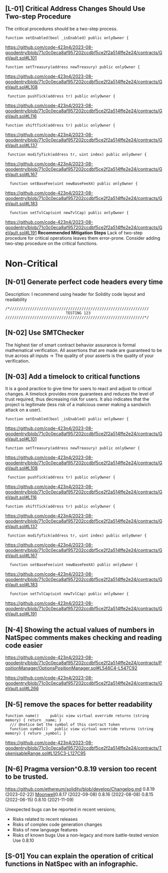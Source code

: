 ## [L-01] Critical Address Changes Should Use Two-step Procedure
The critical procedures should be a two-step process.
```
function setEnabled(bool _isEnabled) public onlyOwner { 
```
https://github.com/code-423n4/2023-08-goodentry/blob/71c0c0eca8af957202ccdbf5ce2f2a514ffe2e24/contracts/GeVault.sol#L101

```
function setTreasury(address newTreasury) public onlyOwner { 
```
https://github.com/code-423n4/2023-08-goodentry/blob/71c0c0eca8af957202ccdbf5ce2f2a514ffe2e24/contracts/GeVault.sol#L108
```
 function pushTick(address tr) public onlyOwner {
```
https://github.com/code-423n4/2023-08-goodentry/blob/71c0c0eca8af957202ccdbf5ce2f2a514ffe2e24/contracts/GeVault.sol#L116
```
function shiftTick(address tr) public onlyOwner {
```
https://github.com/code-423n4/2023-08-goodentry/blob/71c0c0eca8af957202ccdbf5ce2f2a514ffe2e24/contracts/GeVault.sol#L137
```
 function modifyTick(address tr, uint index) public onlyOwner {
```
https://github.com/code-423n4/2023-08-goodentry/blob/71c0c0eca8af957202ccdbf5ce2f2a514ffe2e24/contracts/GeVault.sol#L167
```
  function setBaseFee(uint newBaseFeeX4) public onlyOwner {
```
https://github.com/code-423n4/2023-08-goodentry/blob/71c0c0eca8af957202ccdbf5ce2f2a514ffe2e24/contracts/GeVault.sol#L183
```
  function setTvlCap(uint newTvlCap) public onlyOwner {
```
https://github.com/code-423n4/2023-08-goodentry/blob/71c0c0eca8af957202ccdbf5ce2f2a514ffe2e24/contracts/GeVault.sol#L191
**Recommended Mitigation Steps**
Lack of two-step procedure for critical operations leaves them error-prone. Consider adding two-step procedure on the critical functions.

# Non-Critical

## [N-01] Generate perfect code headers every time
Description:
I recommend using header for Solidity code layout and readability

```
/*//////////////////////////////////////////////////////////////
                           TESTING 123
//////////////////////////////////////////////////////////////*/
```


## [N-02] Use SMTChecker
The highest tier of smart contract behavior assurance is formal mathematical verification. All assertions that are made are guaranteed to be true across all inputs → The quality of your asserts is the quality of your verification.

## [N-03] Add a timelock to critical functions
It is a good practice to give time for users to react and adjust to critical changes. A timelock provides more guarantees and reduces the level of trust required, thus decreasing risk for users. It also indicates that the project is legitimate (less risk of a malicious owner making a sandwich attack on a user).

```
function setEnabled(bool _isEnabled) public onlyOwner { 
```
https://github.com/code-423n4/2023-08-goodentry/blob/71c0c0eca8af957202ccdbf5ce2f2a514ffe2e24/contracts/GeVault.sol#L101

```
function setTreasury(address newTreasury) public onlyOwner { 
```
https://github.com/code-423n4/2023-08-goodentry/blob/71c0c0eca8af957202ccdbf5ce2f2a514ffe2e24/contracts/GeVault.sol#L108
```
 function pushTick(address tr) public onlyOwner {
```
https://github.com/code-423n4/2023-08-goodentry/blob/71c0c0eca8af957202ccdbf5ce2f2a514ffe2e24/contracts/GeVault.sol#L116
```
function shiftTick(address tr) public onlyOwner {
```
https://github.com/code-423n4/2023-08-goodentry/blob/71c0c0eca8af957202ccdbf5ce2f2a514ffe2e24/contracts/GeVault.sol#L137
```
 function modifyTick(address tr, uint index) public onlyOwner {
```
https://github.com/code-423n4/2023-08-goodentry/blob/71c0c0eca8af957202ccdbf5ce2f2a514ffe2e24/contracts/GeVault.sol#L167
```
  function setBaseFee(uint newBaseFeeX4) public onlyOwner {
```
https://github.com/code-423n4/2023-08-goodentry/blob/71c0c0eca8af957202ccdbf5ce2f2a514ffe2e24/contracts/GeVault.sol#L183
```
  function setTvlCap(uint newTvlCap) public onlyOwner {
```
https://github.com/code-423n4/2023-08-goodentry/blob/71c0c0eca8af957202ccdbf5ce2f2a514ffe2e24/contracts/GeVault.sol#L191

## [N-4] Showing the actual values of numbers in NatSpec comments makes checking and reading code easier
https://github.com/code-423n4/2023-08-goodentry/blob/71c0c0eca8af957202ccdbf5ce2f2a514ffe2e24/contracts/PositionManager/OptionsPositionManager.sol#L546C4-L547C92

https://github.com/code-423n4/2023-08-goodentry/blob/71c0c0eca8af957202ccdbf5ce2f2a514ffe2e24/contracts/GeVault.sol#L266

## [N-5] remove the spaces for better readability
```
function name()     public view virtual override returns (string memory) { return _name; }
  /// @notice Get the symbol of this contract token
  function symbol()   public view virtual override returns (string memory) { return _symbol; }
```
https://github.com/code-423n4/2023-08-goodentry/blob/71c0c0eca8af957202ccdbf5ce2f2a514ffe2e24/contracts/TokenisableRange.sol#L125C3-L127C95

## [N-6] Pragma version^0.8.19 version too recent to be trusted.
https://github.com/ethereum/solidity/blob/develop/Changelog.md
0.8.19 (2023-02-22)
[Moonwell](:/d21d89f7599840ab8d78de7f85d0eed6)0.8.17 (2022-09-08)
0.8.16 (2022-08-08)
0.8.15 (2022-06-15)
0.8.10 (2021-11-09)

Unexpected bugs can be reported in recent versions;

- Risks related to recent releases
- Risks of complex code generation changes
- Risks of new language features
- Risks of known bugs
Use a non-legacy and more battle-tested version
Use 0.8.10

##  [S-01] You can explain the operation of critical functions in NatSpec with an infographic.